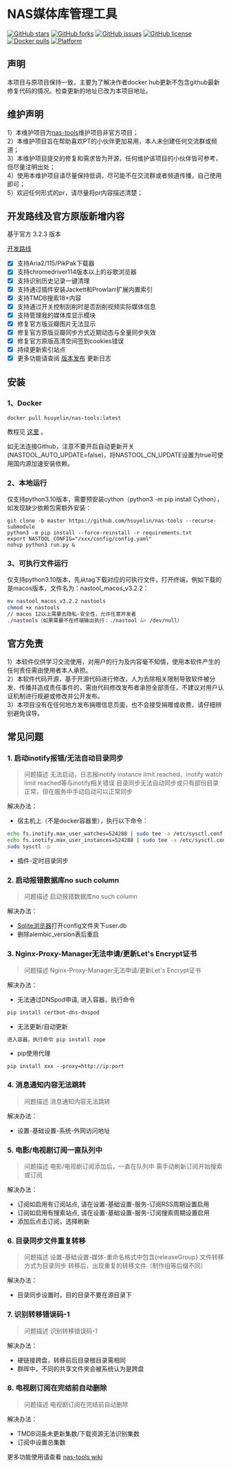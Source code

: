 # NAS媒体库管理工具

[![GitHub stars](https://img.shields.io/github/stars/hsuyelin/nas-tools?style=plastic)](https://github.com/hsuyelin/nas-tools/stargazers)
[![GitHub forks](https://img.shields.io/github/forks/hsuyelin/nas-tools?style=plastic)](https://github.com/hsuyelin/nas-tools/network/members)
[![GitHub issues](https://img.shields.io/github/issues/hsuyelin/nas-tools?style=plastic)](https://github.com/hsuyelin/nas-tools/issues)
[![GitHub license](https://img.shields.io/github/license/hsuyelin/nas-tools?style=plastic)](https://github.com/hsuyelin/nas-tools/blob/master/LICENSE.md)
[![Docker pulls](https://img.shields.io/docker/pulls/hsuyelin/nas-tools?style=plastic)](https://hub.docker.com/r/hsuyelin/nas-tools)
[![Platform](https://img.shields.io/badge/platform-amd64/arm64-pink?style=plastic)](https://hub.docker.com/r/hsuyelin/nas-tools)

## 声明

本项目与原项目保持一致，主要为了解决作者docker hub更新不包含github最新修复代码的情况。检查更新的地址已改为本项目地址。

## 维护声明

1）本维护项目为[nas-tools](https://github.com/NAStool/nas-tools)维护项目非官方项目；  
2）本维护项目旨在帮助喜欢PT的小伙伴更加易用，本人未创建任何交流群或频道；  
3）本维护项目提交的修复和需求皆为开源，任何维护该项目的小伙伴皆可参考，但尽量注明出处；  
4）使用本维护项目请尽量保持低调，尽可能不在交流群或者频道传播，自己使用即可；  
5）欢迎任何形式的pr，请尽量将pr内容描述清楚；  

## 开发路线及官方原版新增内容

基于官方 3.2.3 版本

[开发路线](https://github.com/hsuyelin/nas-tools/discussions/91)

- [x] 支持Aria2/115/PikPak下载器
- [x] 支持chromedriver114版本以上的谷歌浏览器
- [x] 支持识别历史记录一键清理
- [x] 支持通过插件安装Jackett和Prowlarr扩展内置索引
- [x] 支持TMDB搜索18+内容
- [x] 支持通过开关控制刮削时是否刮削视频实际媒体信息
- [x] 支持管理我的媒体库显示模块
- [x] 修复官方版豆瓣图片无法显示
- [x] 修复官方原版豆瓣同步方式近期动态与全量同步失效
- [x] 修复官方原版高清空间签到cookies错误
- [x] 持续更新索引站点
- [x] 更多功能请查阅 [版本发布](https://github.com/hsuyelin/nas-tools/releases)  更新日志 

## 安装
### 1、Docker
```
docker pull hsuyelin/nas-tools:latest
```
教程见 [这里](https://raw.githubusercontent.com/hsuyelin/nas-tools/master/docker/readme.md) 。

如无法连接Github，注意不要开启自动更新开关(NASTOOL_AUTO_UPDATE=false)，将NASTOOL_CN_UPDATE设置为true可使用国内源加速安装依赖。

### 2、本地运行
仅支持python3.10版本，需要预安装cython（python3 -m pip install Cython），如发现缺少依赖包需额外安装：
```
git clone -b master https://github.com/hsuyelin/nas-tools --recurse-submodule 
python3 -m pip install --force-reinstall -r requirements.txt
export NASTOOL_CONFIG="/xxx/config/config.yaml"
nohup python3 run.py & 
```

### 3、可执行文件运行
仅支持python3.10版本，先从tag下载对应的可执行文件，打开终端，例如下载的是macos版本，文件名为：nastool_macos_v3.2.2：
```bash
mv nastool_macos_v3.2.2 nastools
chmod +x nastools
// macos 12以上需要去隐私-安全性，允许任意开发者
./nastools（如果需要不在终端输出执行：./nastool &> /dev/null）
```

## 官方免责

1）本软件仅供学习交流使用，对用户的行为及内容毫不知情，使用本软件产生的任何责任需由使用者本人承担。  
2）本软件代码开源，基于开源代码进行修改，人为去除相关限制导致软件被分发、传播并造成责任事件的，需由代码修改发布者承担全部责任，不建议对用户认证机制进行规避或修改并公开发布。  
3）本项目没有在任何地方发布捐赠信息页面，也不会接受捐赠或收费，请仔细辨别避免误导。


## 常见问题

### 1. 启动inotify报错/无法自动目录同步

> 问题描述
> 无法启动，日志报inotify instance limit reached、inotify watch limit reached等与inotify相关错误
> 目录同步无法自动同步或只有部份目录正常，但在服务中手动启动可以正常同步

解决办法：
* 宿主机上（不是docker容器里），执行以下命令：
 ```bash
echo fs.inotify.max_user_watches=524288 | sudo tee -a /etc/sysctl.conf
echo fs.inotify.max_user_instances=524288 | sudo tee -a /etc/sysctl.conf
sudo sysctl -p
```
* 插件-定时目录同步

### 2. 启动报错数据库no such column
> 问题描述
> 启动报错数据库no such column

解决办法：
* [Sqlite浏览器](https://github.com/sqlitebrowser/sqlitebrowser)打开config文件夹下user.db
* 删除alembic_version表后重启

### 3. Nginx-Proxy-Manager无法申请/更新Let's Encrypt证书
> 问题描述
> Nginx-Proxy-Manager无法申请/更新Let's Encrypt证书

解决办法：
* 无法通过DNSpod申请, 进入容器，执行命令
```bash
pip install certbot-dns-dnspod
```

* 无法更新/自动更新
```bash
进入容器，执行命令 pip install zope
```

* pip使用代理
```
pip install xxx --proxy=http://ip:port
```

### 4. 消息通知内容无法跳转
> 问题描述
> 消息通知内容无法跳转

解决办法：
* 设置-基础设置-系统-外网访问地址

### 5. 电影/电视剧订阅一直队列中
> 问题描述
> 电影/电视剧订阅添加后，一直在队列中
> 需手动刷新订阅开始搜索或订阅

解决办法：
* 订阅如启用有订阅站点, 请在设置-基础设置-服务-订阅RSS周期设置启用
* 订阅如启用有搜索站点, 请在设置-基础设置-服务-订阅搜索周期设置启用
* 添加后点击订阅，选择刷新

### 6. 目录同步文件重复转移
> 问题描述
> 设置-基础设置-媒体-重命名格式中包含{releaseGroup}
> 文件转移方式为目录同步
> 转移后，出现重复的转移文件（制作组等后缀不同）

解决办法：
* 目录同步设置时，目的目录不要在源目录下

### 7. 识别转移错误码-1
> 问题描述
> 识别转移错误码-1

解决办法：
* 硬链接跨盘，转移前后目录根目录需相同
* 群晖中，不同的共享文件夹会被系统认为是跨盘

### 8. 电视剧订阅在完结前自动删除
> 问题描述
> 电视剧订阅在完结前自动删除

解决办法：
*  TMDB词条未更新集数/下载资源无法识别集数
*  订阅中设置总集数

更多功能使用请查看 [nas-tools wiki](https://t.me/NAStool_wiki)
